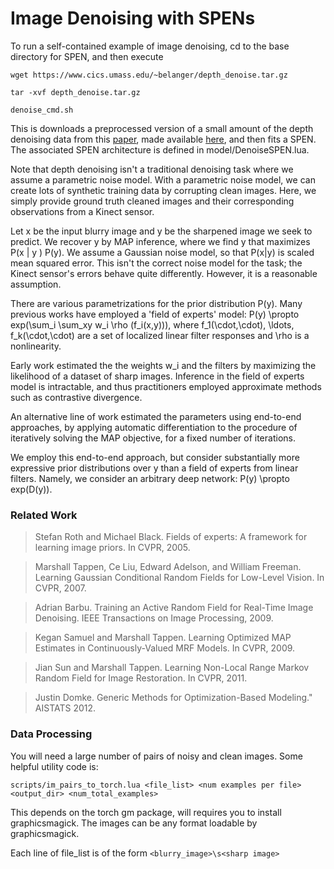 
# Image Denoising with SPENs

To run a self-contained example of image denoising, cd to the base directory for SPEN, and then execute

`wget https://www.cics.umass.edu/~belanger/depth_denoise.tar.gz`

`tar -xvf depth_denoise.tar.gz`

`denoise_cmd.sh`


This is downloads a preprocessed version of a small amount of the depth denoising data from this [paper](http://www.cs.toronto.edu/~slwang/proximalnet.pdf), made available [here](https://bitbucket.org/shenlongwang/), and then fits a SPEN. The associated SPEN architecture is defined in model/DenoiseSPEN.lua. 

Note that depth denoising isn't a traditional denoising task where we assume a parametric noise model. With a parametric noise model, we can create lots of synthetic training data by corrupting clean images. Here, we simply provide ground truth cleaned images and their corresponding observations from a Kinect sensor. 

Let x be the input blurry image and y be the sharpened image we seek to predict. We recover y by MAP inference, where we find y that maximizes P(x | y ) P(y). We assume a Gaussian noise model, so that P(x|y) is scaled mean squared error. This isn't the correct noise model for the task; the Kinect sensor's errors behave quite differently. However, it is a reasonable assumption. 

There are various parametrizations for the prior distribution P(y). Many previous works have employed a 'field of experts' model: P(y) \propto exp(\sum_i \sum_xy w_i \rho (f_i(x,y))), where f_1(\cdot,\cdot), \ldots, f_k(\cdot,\cdot) are a set of localized linear filter responses and \rho is a nonlinearity. 

Early work estimated the the weights w_i and the filters by maximizing the likelihood of a dataset of sharp images. Inference in the field of experts model is intractable, and thus practitioners employed approximate methods such as contrastive divergence. 

An alternative line of work estimated the parameters using end-to-end approaches, by applying automatic differentiation to the procedure of iteratively solving the MAP objective, for a fixed number of iterations. 

We employ this end-to-end approach, but consider substantially more expressive prior distributions over y than a field of experts from linear filters. Namely, we consider an arbitrary deep network: P(y) \propto exp(D(y)). 


### Related Work
> Stefan Roth and Michael Black. Fields of experts: A framework for learning image priors. In CVPR, 2005.

> Marshall Tappen, Ce Liu, Edward Adelson, and William Freeman. Learning Gaussian Conditional Random Fields for Low-Level Vision. In CVPR, 2007.

> Adrian Barbu. Training an Active Random Field for Real-Time Image Denoising. IEEE Transactions on Image Processing, 2009.

> Kegan Samuel and Marshall Tappen. Learning Optimized MAP Estimates in Continuously-Valued MRF Models. In CVPR, 2009.

> Jian Sun and Marshall Tappen. Learning Non-Local Range Markov Random Field for Image Restoration. In CVPR, 2011.

> Justin Domke. Generic Methods for Optimization-Based Modeling." AISTATS 2012.

### Data Processing
You will need a large number of pairs of noisy and clean images. Some helpful utility code is: 

`scripts/im_pairs_to_torch.lua <file_list> <num examples per file> <output_dir> <num_total_examples>`

This depends on the torch gm package, will requires you to install graphicsmagick. The images can be any format loadable by graphicsmagick.

Each line of file_list is of the form `<blurry_image>\s<sharp image>`
